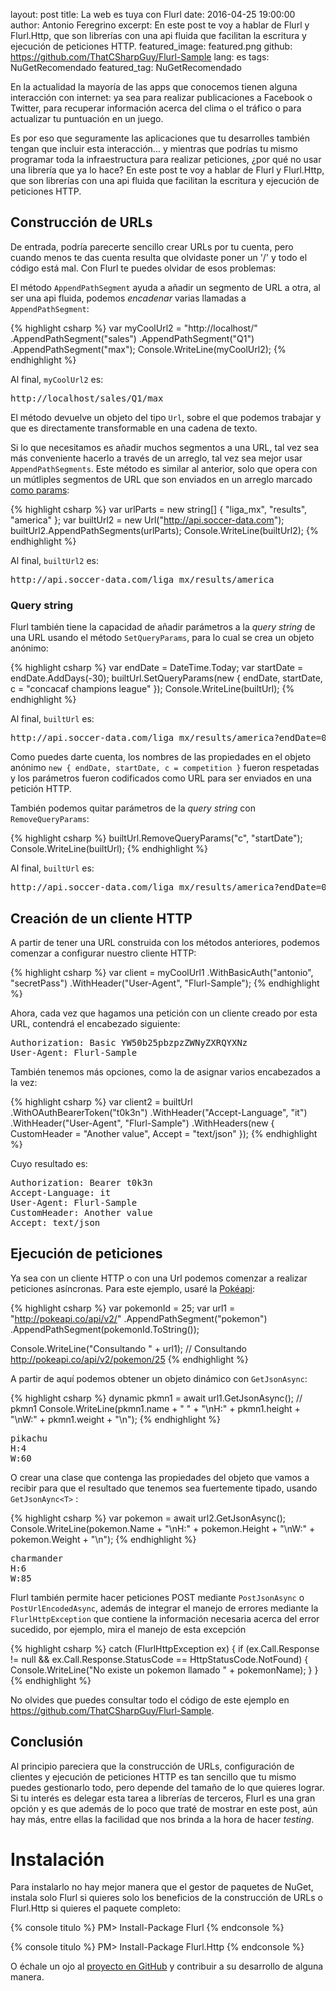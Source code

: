 layout: post
title: La web es tuya con Flurl
date: 2016-04-25 19:00:00
author: Antonio Feregrino
excerpt: En este post te voy a hablar de Flurl y Flurl.Http, que son librerías con una api fluida que facilitan la escritura y ejecución de peticiones HTTP.
featured_image: featured.png
github: https://github.com/ThatCSharpGuy/Flurl-Sample
lang: es
tags: NuGetRecomendado
featured_tag: NuGetRecomendado

En la actualidad la mayoría de las apps que conocemos tienen alguna interacción con internet: ya sea para realizar publicaciones a Facebook o Twitter, para recuperar información acerca del clima o el tráfico o para actualizar tu puntuación en un juego.

Es por eso que seguramente las aplicaciones que tu desarrolles también tengan que incluir esta interacción... y mientras que podrías tu mismo programar toda la infraestructura para realizar peticiones, ¿por qué no usar una librería que ya lo hace? En este post te voy a hablar de Flurl y Flurl.Http, que son librerías con una api fluida que facilitan la escritura y ejecución de peticiones HTTP.

## Construcción de URLs  
De entrada, podría parecerte sencillo crear URLs por tu cuenta, pero cuando menos te das cuenta resulta que olvidaste poner un '/' y todo el código está mal. Con Flurl te puedes olvidar de esos problemas:

El método `AppendPathSegment` ayuda a añadir un segmento de URL a otra, al ser una api fluida, podemos *encadenar* varias llamadas a `AppendPathSegment`:

{% highlight csharp %}
 var myCoolUrl2 = "http://localhost/"
    .AppendPathSegment("sales")
    .AppendPathSegment("Q1")
    .AppendPathSegment("max");
Console.WriteLine(myCoolUrl2);
{% endhighlight %}  

Al final, `myCoolUrl2` es:

<pre>
http://localhost/sales/Q1/max
</pre> 

El método devuelve un objeto del tipo `Url`, sobre el que podemos trabajar y que es directamente transformable en una cadena de texto.

Si lo que necesitamos es añadir muchos segmentos a una URL, tal vez sea más conveniente hacerlo a través de un arreglo, tal vez sea mejor usar `AppendPathSegments`. Este método es similar al anterior, solo que opera con un mútliples segmentos de URL que son enviados en un arreglo marcado <a href="/params-c-sharp">como params</a>:

{% highlight csharp %}
var urlParts = new string[] { "liga_mx", "results", "america" };
var builtUrl2 = new Url("http://api.soccer-data.com");
builtUrl2.AppendPathSegments(urlParts);
Console.WriteLine(builtUrl2);
{% endhighlight %}  

Al final, `builtUrl2` es:

<pre>
http://api.soccer-data.com/liga_mx/results/america
</pre> 

### Query string
Flurl también tiene la capacidad de añadir parámetros a la *query string* de una URL usando el método `SetQueryParams`, para lo cual se crea un objeto anónimo:

{% highlight csharp %}
var endDate = DateTime.Today;
var startDate = endDate.AddDays(-30);
builtUrl.SetQueryParams(new { endDate, startDate, c = "concacaf champions league" });
Console.WriteLine(builtUrl);
{% endhighlight %}

Al final, `builtUrl` es:

<pre>
http://api.soccer-data.com/liga_mx/results/america?endDate=04%2F25%2F2016%2000%3A00%3A00&startDate=03%2F26%2F2016%2000%3A00%3A00&c=concacaf%20champions%20league
</pre> 

Como puedes darte cuenta, los nombres de las propiedades en el objeto anónimo `new { endDate, startDate, c = competition }` fueron respetadas y los parámetros fueron codificados como URL para ser enviados en una petición HTTP.

También podemos quitar parámetros de la *query string* con `RemoveQueryParams`:

{% highlight csharp %}
builtUrl.RemoveQueryParams("c", "startDate");
Console.WriteLine(builtUrl);
{% endhighlight %}

Al final, `builtUrl` es:

<pre>
http://api.soccer-data.com/liga_mx/results/america?endDate=04%2F25%2F2016%2000%3A00%3A00
</pre> 

## Creación de un cliente HTTP
A partir de tener una URL construida con los métodos anteriores, podemos comenzar a configurar nuestro cliente HTTP:

{% highlight csharp %}
var client = myCoolUrl1
    .WithBasicAuth("antonio", "secretPass")
    .WithHeader("User-Agent", "Flurl-Sample");
{% endhighlight %}

Ahora, cada vez que hagamos una petición con un cliente creado por esta URL, contendrá el encabezado siguiente:

<pre>
Authorization: Basic YW50b25pbzpzZWNyZXRQYXNz  
User-Agent: Flurl-Sample
</pre> 

También tenemos más opciones, como la de asignar varios encabezados a la vez:

{% highlight csharp %}
var client2 = builtUrl
    .WithOAuthBearerToken("t0k3n")
    .WithHeader("Accept-Language", "it")
    .WithHeader("User-Agent", "Flurl-Sample")
    .WithHeaders(new
    {
        CustomHeader = "Another value",
        Accept = "text/json"
    });
{% endhighlight %}

Cuyo resultado es:

<pre>
Authorization: Bearer t0k3n  
Accept-Language: it  
User-Agent: Flurl-Sample  
CustomHeader: Another value  
Accept: text/json  
</pre> 

## Ejecución de peticiones
Ya sea con un cliente HTTP o con una Url podemos comenzar a realizar peticiones asíncronas. Para este ejemplo, usaré la <a href="http://pokeapi.co/" target="_blank">Pokéapi</a>:

{% highlight csharp %}
var pokemonId = 25;
var url1 = "http://pokeapi.co/api/v2/"
    .AppendPathSegment("pokemon")
    .AppendPathSegment(pokemonId.ToString());

Console.WriteLine("Consultando " + url1); // Consultando http://pokeapi.co/api/v2/pokemon/25
{% endhighlight %}

A partir de aquí podemos obtener un objeto dinámico con `GetJsonAsync`:

{% highlight csharp %}
dynamic pkmn1 = await url1.GetJsonAsync(); // pkmn1 
Console.WriteLine(pkmn1.name + " " + "\nH:" + pkmn1.height + "\nW:" + pkmn1.weight + "\n");
{% endhighlight %}

<pre>
pikachu
H:4
W:60
</pre>

O crear una clase que contenga las propiedades del objeto que vamos a recibir para que el resultado que tenemos sea fuertemente tipado, usando `GetJsonAync<T>` :

{% highlight csharp %}
var pokemon = await url2.GetJsonAsync<Pokemon>();
Console.WriteLine(pokemon.Name + "\nH:" + pokemon.Height + "\nW:" + pokemon.Weight + "\n");
{% endhighlight %}

<pre>
charmander
H:6
W:85
</pre>

Flurl también permite hacer peticiones POST mediante `PostJsonAsync` o `PostUrlEncodedAsync`, además de integrar el manejo de errores mediante la `FlurlHttpException` que contiene la información necesaria acerca del error sucedido, por ejemplo, mira el manejo de esta excepción

{% highlight csharp %}
catch (FlurlHttpException ex)
{
    if (ex.Call.Response != null
        && ex.Call.Response.StatusCode == HttpStatusCode.NotFound)
    {
        Console.WriteLine("No existe un pokemon llamado " + pokemonName);
    }
}
{% endhighlight %}


No olvides que puedes consultar todo el código de este ejemplo en <a href="https://github.com/ThatCSharpGuy/Flurl-Sample" target="_blank">https://github.com/ThatCSharpGuy/Flurl-Sample</a>.


## Conclusión
Al principio pareciera que la construcción de URLs, configuración de clientes y ejecución de peticiones HTTP es tan sencillo que tu mismo puedes gestionarlo todo, pero depende del tamaño de lo que quieres lograr. Si tu interés es delegar esta tarea a librerías de terceros, Flurl es una gran opción y es que además de lo poco que traté de mostrar en este post, aún hay más, entre ellas la facilidad que nos brinda a la hora de hacer *testing*.
 
# Instalación  
Para instalarlo no hay mejor manera que el gestor de paquetes de NuGet, instala solo Flurl si quieres solo los beneficios de la construcción de URLs o Flurl.Http si quieres el paquete completo:

{% console titulo %}
PM> Install-Package Flurl
{% endconsole %}

{% console titulo %}
PM> Install-Package Flurl.Http
{% endconsole %}

O échale un ojo al <a href="https://github.com/tmenier/Flurl" target="_blank" rel="nofollow">proyecto en GitHub</a> y contribuir a su desarrollo de alguna manera.
